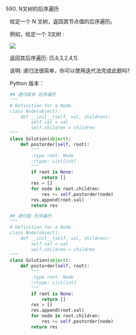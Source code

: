 590. N叉树的后序遍历

给定一个 N 叉树，返回其节点值的后序遍历。

例如，给定一个 3叉树 :

<img src="https://assets.leetcode-cn.com/aliyun-lc-upload/uploads/2018/10/12/narytreeexample.png">

返回其后序遍历: [5,6,3,2,4,1].

 

说明: 递归法很简单，你可以使用迭代法完成此题吗?

Python 版本：

```python
## 递归版本 后序遍历
"""
# Definition for a Node.
class Node(object):
    def __init__(self, val, children):
        self.val = val
        self.children = children
"""
class Solution(object):
    def postorder(self, root):
        """
        :type root: Node
        :rtype: List[int]
        """
        if root is None:
            return []
        res = []
        for node in root.children:
            res += self.postorder(node)
        res.append(root.val)
        return res
```

```python
## 递归版 先序遍历
"""
# Definition for a Node.
class Node(object):
    def __init__(self, val, children):
        self.val = val
        self.children = children
"""
class Solution(object):
    def postorder(self, root):
        """
        :type root: Node
        :rtype: List[int]
        """
        if root is None:
            return []
        res = []
        res.append(root.val)
        for node in root.children:
            res += self.postorder(node)
        return res
```